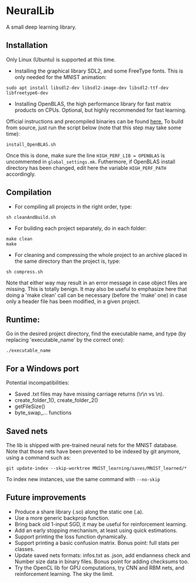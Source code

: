 # NeuralLib

A small deep learning library.


## Installation

Only Linux (Ubuntu) is supported at this time.

* Installing the graphical library SDL2, and some FreeType fonts. This is only needed for the MNIST animation:

```
sudo apt install libsdl2-dev libsdl2-image-dev libsdl2-ttf-dev libfreetype6-dev
```

* Installing OpenBLAS, the high performance library for fast matrix products on CPUs. Optional, but highly recommended for fast learning.

Official instructions and precompiled binaries can be found [here.](https://www.openblas.net/) To build from source, just run the script below (note that this step may take some time):

```
install_OpenBLAS.sh
```

Once this is done, make sure the line ``` HIGH_PERF_LIB = OPENBLAS ``` is uncommented in ``` global_settings.mk ```. Futhermore, if OpenBLAS install directory has been changed, edit here the variable ``` HIGH_PERF_PATH ``` accordingly.


## Compilation

- For compiling all projects in the right order, type:

```
sh cleanAndBuild.sh
```

- For building each project separately, do in each folder:

```
make clean
make
```

- For cleaning and compressing the whole project to an archive placed in the same directory than the project is, type:

```
sh compress.sh
```

Note that either way may result in an error message in case object files
are missing. This is totally benign. It may also be useful to emphasize here
that doing a 'make clean' call can be necessary (before the 'make' one) in case
only a header file has been modified, in a given project.


## Runtime:

Go in the desired project directory, find the executable name, and type
(by replacing 'executable_name' by the correct one):

``` ./executable_name ```


## For a Windows port

Potential incompatibilities:

- Saved .txt files may have missing carriage returns (\r\n vs \n).
- create_folder_1(), create_folder_2()
- getFileSize()
- byte_swap_... functions


## Saved nets

The lib is shipped with pre-trained neural nets for the MNIST database. Note that those nets have been prevented to be indexed by git anymore, using a command such as:

```
git update-index --skip-worktree MNIST_learning/saves/MNIST_learned/*
```

To index new instances, use the same command with ``` --no-skip ```


## Future improvements

- Produce a share library (.so) along the static one (.a).
- Use a more generic backprop function.
- Bring back old 1-input SGD, it may be useful for reinforcement learning.
- Add an early stopping mechanism, at least using quick estimations.
- Support printing the loss function dynamically.
- Support printing a basic confusion matrix. Bonus point: full stats per classes.
- Update saved nets formats: infos.txt as .json, add endianness check and Number size data in binary files. Bonus point for adding checksums too.
- Try the OpenCL lib for GPU computations, try CNN and RBM nets, and reinforcement learning. The sky the limit.
